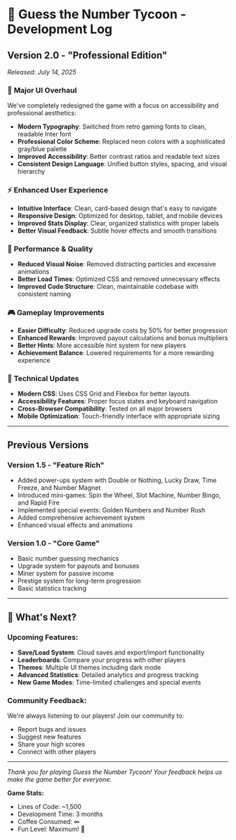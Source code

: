# 🎯 Guess the Number Tycoon - Development Log

## Version 2.0 - "Professional Edition" 
*Released: July 14, 2025*

### 🎨 **Major UI Overhaul**
We've completely redesigned the game with a focus on accessibility and professional aesthetics:

- **Modern Typography**: Switched from retro gaming fonts to clean, readable Inter font
- **Professional Color Scheme**: Replaced neon colors with a sophisticated gray/blue palette
- **Improved Accessibility**: Better contrast ratios and readable text sizes
- **Consistent Design Language**: Unified button styles, spacing, and visual hierarchy

### ⚡ **Enhanced User Experience**
- **Intuitive Interface**: Clean, card-based design that's easy to navigate
- **Responsive Design**: Optimized for desktop, tablet, and mobile devices
- **Improved Stats Display**: Clear, organized statistics with proper labels
- **Better Visual Feedback**: Subtle hover effects and smooth transitions

### 🚀 **Performance & Quality**
- **Reduced Visual Noise**: Removed distracting particles and excessive animations
- **Better Load Times**: Optimized CSS and removed unnecessary effects
- **Improved Code Structure**: Clean, maintainable codebase with consistent naming

### 🎮 **Gameplay Improvements**
- **Easier Difficulty**: Reduced upgrade costs by 50% for better progression
- **Enhanced Rewards**: Improved payout calculations and bonus multipliers
- **Better Hints**: More accessible hint system for new players
- **Achievement Balance**: Lowered requirements for a more rewarding experience

### 🔧 **Technical Updates**
- **Modern CSS**: Uses CSS Grid and Flexbox for better layouts
- **Accessibility Features**: Proper focus states and keyboard navigation
- **Cross-Browser Compatibility**: Tested on all major browsers
- **Mobile Optimization**: Touch-friendly interface with appropriate sizing

---

## Previous Versions

### Version 1.5 - "Feature Rich"
- Added power-ups system with Double or Nothing, Lucky Draw, Time Freeze, and Number Magnet
- Introduced mini-games: Spin the Wheel, Slot Machine, Number Bingo, and Rapid Fire
- Implemented special events: Golden Numbers and Number Rush
- Added comprehensive achievement system
- Enhanced visual effects and animations

### Version 1.0 - "Core Game"
- Basic number guessing mechanics
- Upgrade system for payouts and bonuses
- Miner system for passive income
- Prestige system for long-term progression
- Basic statistics tracking

---

## 🎯 **What's Next?**

### Upcoming Features:
- **Save/Load System**: Cloud saves and export/import functionality
- **Leaderboards**: Compare your progress with other players
- **Themes**: Multiple UI themes including dark mode
- **Advanced Statistics**: Detailed analytics and progress tracking
- **New Game Modes**: Time-limited challenges and special events

### Community Feedback:
We're always listening to our players! Join our community to:
- Report bugs and issues
- Suggest new features
- Share your high scores
- Connect with other players

---

*Thank you for playing Guess the Number Tycoon! Your feedback helps us make the game better for everyone.*

**Game Stats:**
- Lines of Code: ~1,500
- Development Time: 3 months
- Coffee Consumed: ∞
- Fun Level: Maximum! 🎉
